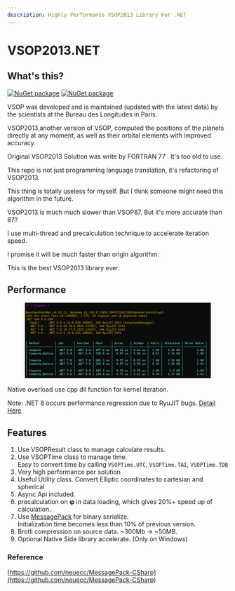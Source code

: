 ```yaml
---
description: Highly Performance VSOP2013 Library For .NET
---
```


# VSOP2013.NET

## What's this?

[![NuGet package](https://img.shields.io/nuget/v/VSOP2013.NET.svg?logo=NuGet)](https://www.nuget.org/packages/VSOP2013.NET/) [![NuGet package](https://img.shields.io/nuget/dt/VSOP2013.NET?logo=NuGet)](https://www.nuget.org/packages/VSOP2013.NET/)

VSOP was developed and is maintained (updated with the latest data) by the scientists at the Bureau des Longitudes in Paris.

VSOP2013,another version of VSOP, computed the positions of the planets directly at any moment, as well as their orbital elements with improved accuracy.

Original VSOP2013 Solution was write by FORTRAN 77 . It's too old to use.

This repo is not just programming language translation, it's refactoring of VSOP2013.

This thing is totally useless for myself. But I think someone might need this algorithm in the future.

VSOP2013 is much much slower than VSOP87. But it's more accurate than 87?

I use multi-thread and precalculation technique to accelerate iteration speed.

I promise it will be much faster than origin algorithm.

This is the best VSOP2013 library ever.

## Performance

<figure><img src=".gitbook/assets/NativeAccelerate.png" alt=""><figcaption></figcaption></figure>

Native overload use cpp dll function for kernel iteration.

Note: .NET 8 occurs performance regression due to RyuJIT bugs. [Detail Here](https://github.com/dotnet/runtime/issues/95954#issuecomment-1956661569)

## Features

1. Use VSOPResult class to manage calculate results.
2. Use VSOPTime class to manage time.\
   Easy to convert time by calling `VSOPTime.UTC`, `VSOPTime.TAI`, `VSOPTime.TDB`
3. Very high performance per solution
4. Useful Utility class. Convert Elliptic coordinates to cartesian and spherical
5. Async Api included.
6. precalculation on **φ** in data loading, which gives 20%+ speed up of calculation.
7. Use  [MessagePack](https://github.com/neuecc/MessagePack-CSharp) for binary serialize.\
   Initialization time becomes less than 10% of previous version.
8. Brotli compression on source data. \~300Mb -> \~50MB.
9. Optional Native Side library accelerate. (Only on Windows)



### Reference

[https://github.com/neuecc/MessagePack-CSharp](https://github.com/neuecc/MessagePack-CSharp)
